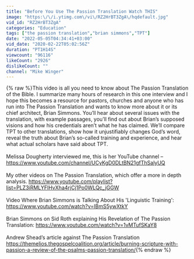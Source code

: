 ```yaml
---
title: "Before You Use The Passion Translation Watch THIS"
image: "https:\/\/i.ytimg.com\/vi\/RZ2HrBT3ZgA\/hqdefault.jpg"
vid_id: "RZ2HrBT3ZgA"
categories: "Education"
tags: ["the passion translation","brian simmons","TPT"]
date: "2022-05-05T04:34:41+03:00"
vid_date: "2020-02-22T05:02:56Z"
duration: "PT1H14S"
viewcount: "96116"
likeCount: "2926"
dislikeCount: ""
channel: "Mike Winger"
---
```

{% raw %}This video is all you need to know about The Passion Translation of the Bible. I summarize many hours of research in this one interview and I hope this becomes a resource for pastors, churches and anyone who has run into The Passion Translation and wants to know more about it or its chief architect, Brian Simmons. You’ll hear about several issues with the translation, with example passages, you’ll find out about Brian’s supposed visions and how his credentials aren’t what he has claimed. We’ll compare TPT to other translations, show how it unjustifiably changes God’s word, reveal the truth about Brian’s so-called training and experience, and hear what actual scholars have said about TPT.<br /><br />Melissa Dougherty interviewed me, this is her YouTube channel – <a rel="nofollow" target="blank" href="https://www.youtube.com/channel/UCyKgD0DLtBN21gfThSalyUQ">https://www.youtube.com/channel/UCyKgD0DLtBN21gfThSalyUQ</a><br /><br />My other videos on The Passion Translation, which offer a more in depth analysis. <a rel="nofollow" target="blank" href="https://www.youtube.com/playlist?list=PLZ3iRMLYFlHvXha4rjCj1Po0WLQc_jGGW">https://www.youtube.com/playlist?list=PLZ3iRMLYFlHvXha4rjCj1Po0WLQc_jGGW</a><br /><br />Video Where Brian Simmons is Talking About His 'Linguistic Training': <a rel="nofollow" target="blank" href="https://www.youtube.com/watch?v=IBmS5ywXtkY">https://www.youtube.com/watch?v=IBmS5ywXtkY</a><br /><br />Brian Simmons on Sid Roth explaining His Revelation of The Passion Translation: <a rel="nofollow" target="blank" href="https://www.youtube.com/watch?v=1vMTufSKaY8">https://www.youtube.com/watch?v=1vMTufSKaY8</a> <br /><br />Andrew Shead’s article against The Passion Translation <a rel="nofollow" target="blank" href="https://themelios.thegospelcoalition.org/article/burning-scripture-with-passion-a-review-of-the-psalms-passion-translation/">https://themelios.thegospelcoalition.org/article/burning-scripture-with-passion-a-review-of-the-psalms-passion-translation/</a>{% endraw %}
